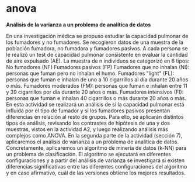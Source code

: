 # anova
<b>Análisis de la varianza a un problema de analítica de datos</b>


En una investigación médica se propuso estudiar la capacidad pulmonar de los fumadores y no fumadores. Se recogieron datos de una muestra de la población fumadora, no fumadora y fumadores pasivos. A cada persona se le realizó un test de capacidad pulmonar consistente en evaluar la cantidad de aire expulsado
(AE). La muestra de n individuos se categorizó en 6 tipos: No fumadores (NF)
Fumadores pasivos (FP)
Fumadores que no inhalan (NI): personas que fuman pero no inhalan el humo.
Fumadores "light" (FL): personas que fuman e inhalan de uno a 10 cigarrillos al día durante 20 años o más.
Fumadores moderados (FM): personas que fuman e inhalan entre 11 y 39 cigarrillos por día durante 20 años o más.
Fumadores intensivos (FI): personas que fuman e inhalan 40 cigarrillos o más durante 20 años o más.
En esta actividad se realizará un análisis de si la capacidad pulmonar está influida por el tipo de fumador y si los fumadores pasivos presentan diferencias en relación al resto de grupos. Para ello, se aplicarán distintos tipos de análisis, revisando los contrastes de hipótesis de una y dos muestras, vistos en la actividad A2, y luego realizando análisis más complejos como ANOVA.
En la segunda parte de la actividad (sección 7), aplicaremos el análisis de varianza a un problema de analítica de datos. Concretamente, aplicaremos un algoritmo de minería de datos (k-NN) para un problema de clasificación. El algoritmo se ejecutará en diferentes configuraciones y a partir del análisis de varianza se investigará si existen diferencias significativas entre las diferentes configuraciones del algoritmo y en caso afirmativo, cuál de las versiones obtiene los mejores resultados.
